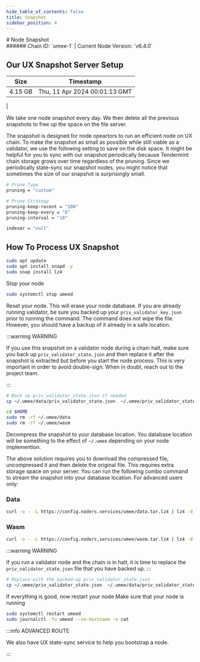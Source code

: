 ```yaml
---
hide_table_of_contents: false
title: Snapshot
sidebar_position: 4
---
```


<div class="h1-with-icon icon-umee">
# Node Snapshot
</div>
###### Chain ID: `umee-1` | Current Node Version: `v6.4.0`

## Our UX Snapshot Server Setup

| Size   | Timestamp   |
|--------|-------------|
| 4.15 GB | Thu, 11 Apr 2024 00:01:13 GMT |


We take one node snapshot every day. We then delete all the previous snapshots to free up the space on the file server.

The snapshot is designed for node opeartors to run an efficient node on UX chain. To make the snapshot as small as possible while still viable as a validator, we use the following setting to save on the disk space. It might be helpful for you to sync with our snapshot periodically because Tendermint chain storage grows over time regardless of the pruning. Since we periodically state-sync our snapshot nodes, you might notice that sometimes the size of our snapshot is surprisingly small.

```bash title="app.toml"
# Prune Type
pruning = "custom"

# Prune Strategy
pruning-keep-recent = "100"
pruning-keep-every = "0"
pruning-interval = "10"
```

```bash title="config.toml"
indexer = "null"
```

## How To Process UX Snapshot
```bash
sudo apt update
sudo apt install snapd -y
sudo snap install lz4
```

Stop your node
```bash
sudo systemctl stop umeed
```
Reset your node. This will erase your node database. If you are already running validator, be sure you backed up your `priv_validator_key.json` prior to running the command. The command does not wipe the file. However, you should have a backup of it already in a safe location.

:::warning WARNING

If you use this snapshot on a validator node during a chain halt, make sure you back up `priv_validator_state.json` and then replace it after the snapshot is extracted but before you start the node process. This is very important in order to avoid double-sign. When in doubt, reach out to the project team.

:::

```bash
# Back up priv_validator_state.json if needed
cp ~/.umee/data/priv_validator_state.json  ~/.umee/priv_validator_state.json

cd $HOME
sudo rm -rf ~/.umee/data
sudo rm -rf ~/.umee/wasm
```

Decompress the snapshot to your database location. You database location will be something to the effect of `~/.umee` depending on your node implemention.

The above solution requires you to download the compressed file, uncompressed it and then delete the original file. This requires extra storage space on your server. You can run the following combo command to stream the snapshot into your database location. For advanced users only:
### Data
```bash
curl -o - -L https://config.noders.services/umee/data.tar.lz4 | lz4 -d | tar -x -C ~/.umee
```
### Wasm
```bash
curl -o - -L https://config.noders.services/umee/wasm.tar.lz4 | lz4 -d | tar -x -C ~/.umee
```

:::warning WARNING

If you run a validator node and the chain is in halt, it is time to replace the `priv_validator_state.json` file that you have backed up.
:::

```bash
# Replace with the backed-up priv_validator_state.json
cp ~/.umee/priv_validator_state.json  ~/.umee/data/priv_validator_state.json
```

If everything is good, now restart your node
Make sure that your node is running

```bash
sudo systemctl restart umeed
sudo journalctl -fu umeed --no-hostname -o cat
```

:::info ADVANCED ROUTE

We also have UX state-sync service to help you bootstrap a node.

:::
